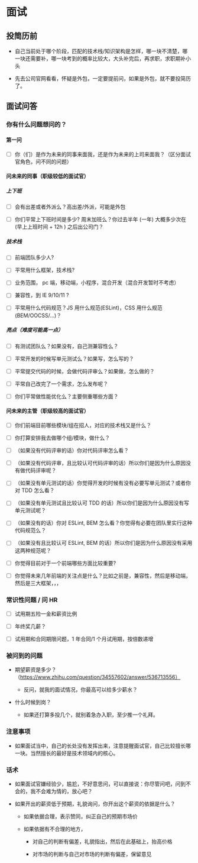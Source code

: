 # 面试

## 投简历前

- 自己当前处于哪个阶段，匹配的技术栈/知识架构是怎样，哪一块不清楚，哪一块还需要补，哪一块考到的概率比较大，大头补完后，再求职，求职期补小头

- 先去公司官网看看，怀疑是外包，一定要提前问，如果是外包，就不要投简历了。

## 面试问答

### 你有什么问题想问的？

#### 第一问

- [ ] 你（们）是作为未来的同事来面我，还是作为未来的上司来面我？（区分面试官角色，问不同的问题）

#### 问未来的同事（职级较低的面试官）

##### 上下班

- [ ] 会有出差或者外派么？高出差/外派，可能是外包

- [ ] 你们平常上下班时间是多少? 周末加班么？你过去半年 (一年) 大概多少次在 (早上上班时间 + 12h ) 之后出公司门？

##### 技术栈

- [ ] 前端团队多少人?

- [ ] 平常用什么框架，技术栈?

- [ ] 业务范围， pc 端，移动端，小程序，混合开发（混合开发暂时不考虑）

- [ ] 兼容性，到 IE 9/10/11 ?

- [ ] 平常用什么代码规范？JS 用什么规范(ESLint)，CSS 用什么规范(BEM/OOCSS/...)？

##### 亮点（难度可能高一点）

- [ ] 有测试团队么？如果没有，自己测兼容性么？

- [ ] 平常开发的时候写单元测试么？如果写，怎么写的？

- [ ] 平常提交代码的时候，会做代码评审么？如果做，怎么做的？

- [ ] 平常自己改完了一个需求，怎么发布呢？

- [ ] 你们平常做性能优化么？主要侧重哪些方面？

#### 问未来的主管（职级较高的面试官）

- [ ] 你们前端目前哪些模块/组在招人，对应的技术栈又是什么？

- [ ] 你打算安排我去做哪个组/模块，做什么？

- [ ] （如果没有代码评审的话）你对代码评审怎么看？

- [ ] （如果没有代码评审，且比较认可代码评审的话）所以你们是因为什么原因没有做代码评审呢？

- [ ] （如果没有单元测试的话）你觉得开发的时候有没有必要写单元测试？或者你对 TDD 怎么看？

- [ ] （如果没有单元测试且比较认可 TDD 的话）所以你们是因为什么原因没有写单元测试呢？

- [ ] （如果没有的话）你对 ESLint, BEM 怎么看？你觉得有必要在团队里实行这种代码规范么？

- [ ] （如果没有且比较认可 ESLint, BEM 的话）所以你们是因为什么原因没有采用这两种规范呢？

- [ ] 你觉得目前对于一个前端哪些方面比较重要?

- [ ] 你觉得未来几年前端的关注点是什么？比如之前是，兼容性，然后是移动端，然后是三大框架，，，

### 常识性问题 / 问 HR

- [ ] 试用期五险一金和薪资比例

- [ ] 年终奖几薪？

- [ ] 试用期和合同期限问题，1 年合同/1 个月试用期，按倍数递增

### 被问到的问题

- 期望薪资是多少？（https://www.zhihu.com/question/34557602/answer/536713556）

  - 反问，就我的面试情况，你最高可以给多少薪水？

- 什么时候到岗？

  - 如果还打算多投几个，就别着急办入职，至少推一个礼拜。

### 注意事项

- 如果面试当中，自己的长处没有发挥出来，注意提醒面试官，自己比较擅长哪一块。当然擅长的最好是技术领域内的核心。

### 话术

- 如果面试官嫌经验少，尴尬，不好意思问，可以直接说：你尽管问吧，问到不会的，我不会难为情的，放心吧？

- 如果开出的薪资低于预期，礼貌询问，你开出这个薪资的依据是什么？

  - 如果依据合理，表示赞同，纠正自己的预期市场价

  - 如果依据有不合理的地方，

    - 对自己的判断有偏差，礼貌指出，然后在此基础上，抬高价格

    - 对市场的判断与自己对市场的判断有偏差，保留意见
